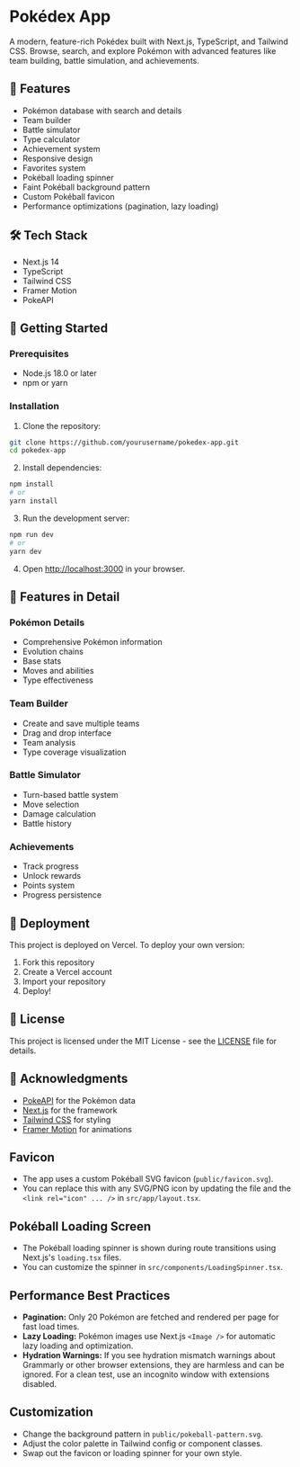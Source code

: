 # Pokédex App

A modern, feature-rich Pokédex built with Next.js, TypeScript, and Tailwind CSS. Browse, search, and explore Pokémon with advanced features like team building, battle simulation, and achievements.

## 🌟 Features
- Pokémon database with search and details
- Team builder
- Battle simulator
- Type calculator
- Achievement system
- Responsive design
- Favorites system
- Pokéball loading spinner
- Faint Pokéball background pattern
- Custom Pokéball favicon
- Performance optimizations (pagination, lazy loading)

## 🛠️ Tech Stack
- Next.js 14
- TypeScript
- Tailwind CSS
- Framer Motion
- PokeAPI

## 🚀 Getting Started

### Prerequisites

- Node.js 18.0 or later
- npm or yarn

### Installation

1. Clone the repository:
```bash
git clone https://github.com/yourusername/pokedex-app.git
cd pokedex-app
```

2. Install dependencies:
```bash
npm install
# or
yarn install
```

3. Run the development server:
```bash
npm run dev
# or
yarn dev
```

4. Open [http://localhost:3000](http://localhost:3000) in your browser.

## 📱 Features in Detail

### Pokémon Details
- Comprehensive Pokémon information
- Evolution chains
- Base stats
- Moves and abilities
- Type effectiveness

### Team Builder
- Create and save multiple teams
- Drag and drop interface
- Team analysis
- Type coverage visualization

### Battle Simulator
- Turn-based battle system
- Move selection
- Damage calculation
- Battle history

### Achievements
- Track progress
- Unlock rewards
- Points system
- Progress persistence

## 🚀 Deployment

This project is deployed on Vercel. To deploy your own version:

1. Fork this repository
2. Create a Vercel account
3. Import your repository
4. Deploy!

## 📝 License

This project is licensed under the MIT License - see the [LICENSE](LICENSE) file for details.

## 🙏 Acknowledgments

- [PokeAPI](https://pokeapi.co/) for the Pokémon data
- [Next.js](https://nextjs.org/) for the framework
- [Tailwind CSS](https://tailwindcss.com/) for styling
- [Framer Motion](https://www.framer.com/motion/) for animations

## Favicon
- The app uses a custom Pokéball SVG favicon (`public/favicon.svg`).
- You can replace this with any SVG/PNG icon by updating the file and the `<link rel="icon" ... />` in `src/app/layout.tsx`.

## Pokéball Loading Screen
- The Pokéball loading spinner is shown during route transitions using Next.js's `loading.tsx` files.
- You can customize the spinner in `src/components/LoadingSpinner.tsx`.

## Performance Best Practices
- **Pagination:** Only 20 Pokémon are fetched and rendered per page for fast load times.
- **Lazy Loading:** Pokémon images use Next.js `<Image />` for automatic lazy loading and optimization.
- **Hydration Warnings:** If you see hydration mismatch warnings about Grammarly or other browser extensions, they are harmless and can be ignored. For a clean test, use an incognito window with extensions disabled.

## Customization
- Change the background pattern in `public/pokeball-pattern.svg`.
- Adjust the color palette in Tailwind config or component classes.
- Swap out the favicon or loading spinner for your own style.
